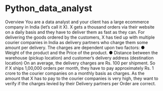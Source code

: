 # Python_data_analyst

Overview You are a data analyst and your client has a large ecommerce company in India (let’s call it X). X gets a thousand orders via their website on a daily basis and they have to deliver them as fast as they can. For delivering the goods ordered by the customers, X has tied up with multiple courier companies in India as delivery partners who charge them some amount per delivery. The charges are dependent upon two factors: ● Weight of the product and the Price of the product. ● Distance between the warehouse (pickup location) and customer’s delivery address (destination location) On an average, the delivery charges are Rs. 100 per shipment. So if X ships 1,00,000 orders per month, they have to pay approximately Rs. 1 crore to the courier companies on a monthly basis as charges. As the amount that X has to pay to the courier companies is very high, they want to verify if the charges levied by their Delivery partners per Order are correct.
